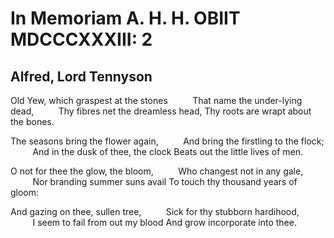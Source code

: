 # In Memoriam A. H. H. OBIIT MDCCCXXXIII: 2
## Alfred, Lord Tennyson
Old Yew, which graspest at the stones
         That name the under-lying dead,
         Thy fibres net the dreamless head,
Thy roots are wrapt about the bones.

The seasons bring the flower again,
         And bring the firstling to the flock;
         And in the dusk of thee, the clock
Beats out the little lives of men.

O not for thee the glow, the bloom,
         Who changest not in any gale,
         Nor branding summer suns avail
To touch thy thousand years of gloom:

And gazing on thee, sullen tree,
         Sick for thy stubborn hardihood,
         I seem to fail from out my blood
And grow incorporate into thee.